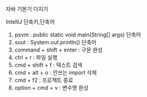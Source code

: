 자바 기본기 다지기

IntelliJ 단축키,단축어

1. psvm : public static void main(String[] args) 단축어
2. sout : System.out.println() 단축어
3. command + shift + enter : 구문 완성
4. ctrl + r : 파일 실행
5. cmd + shift + f : 텍스트 검색
6. cmd + alt + o : 안쓰는 import 삭제
7. cmd + f2 : 프로젝트 종료
8. option + cmd + v : 변수명 완성